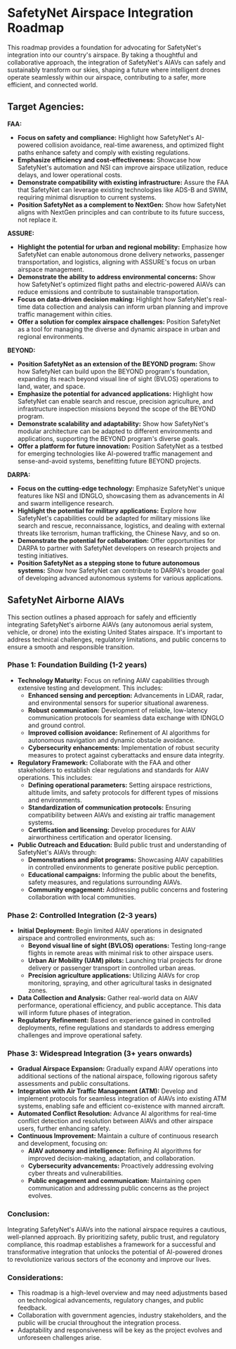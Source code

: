 # SafetyNet Airspace Integration Roadmap


This roadmap provides a foundation for advocating for SafetyNet's integration into our country's airspace. By taking a thoughtful and collaborative approach, the integration of SafetyNet's AIAVs can safely and sustainably transform our skies, shaping a future where intelligent drones operate seamlessly within our airspace, contributing to a safer, more efficient, and connected world.


## Target Agencies:

**FAA:**

-   **Focus on safety and compliance:** Highlight how SafetyNet's AI-powered collision avoidance, real-time awareness, and optimized flight paths enhance safety and comply with existing regulations.
-   **Emphasize efficiency and cost-effectiveness:** Showcase how SafetyNet's automation and NSI can improve airspace utilization, reduce delays, and lower operational costs.
-   **Demonstrate compatibility with existing infrastructure:** Assure the FAA that SafetyNet can leverage existing technologies like ADS-B and SWIM, requiring minimal disruption to current systems.
-   **Position SafetyNet as a complement to NextGen:** Show how SafetyNet aligns with NextGen principles and can contribute to its future success, not replace it.

**ASSURE:**

-   **Highlight the potential for urban and regional mobility:** Emphasize how SafetyNet can enable autonomous drone delivery networks, passenger transportation, and logistics, aligning with ASSURE's focus on urban airspace management.
-   **Demonstrate the ability to address environmental concerns:** Show how SafetyNet's optimized flight paths and electric-powered AIAVs can reduce emissions and contribute to sustainable transportation.
-   **Focus on data-driven decision making:** Highlight how SafetyNet's real-time data collection and analysis can inform urban planning and improve traffic management within cities.
-   **Offer a solution for complex airspace challenges:** Position SafetyNet as a tool for managing the diverse and dynamic airspace in urban and regional environments.

**BEYOND:**

-   **Position SafetyNet as an extension of the BEYOND program:** Show how SafetyNet can build upon the BEYOND program's foundation, expanding its reach beyond visual line of sight (BVLOS) operations to land, water, and space.
-   **Emphasize the potential for advanced applications:** Highlight how SafetyNet can enable search and rescue, precision agriculture, and infrastructure inspection missions beyond the scope of the BEYOND program.
-   **Demonstrate scalability and adaptability:** Show how SafetyNet's modular architecture can be adapted to different environments and applications, supporting the BEYOND program's diverse goals.
-   **Offer a platform for future innovation:** Position SafetyNet as a testbed for emerging technologies like AI-powered traffic management and sense-and-avoid systems, benefitting future BEYOND projects.

**DARPA:**

-   **Focus on the cutting-edge technology:** Emphasize SafetyNet's unique features like NSI and IDNGLO, showcasing them as advancements in AI and swarm intelligence research.
-   **Highlight the potential for military applications:** Explore how SafetyNet's capabilities could be adapted for military missions like search and rescue, reconnaissance, logistics, and dealing with external threats like terrorism, human trafficking, the Chinese Navy, and so on.
-   **Demonstrate the potential for collaboration:** Offer opportunities for DARPA to partner with SafetyNet developers on research projects and testing initiatives.
-   **Position SafetyNet as a stepping stone to future autonomous systems:** Show how SafetyNet can contribute to DARPA's broader goal of developing advanced autonomous systems for various applications.


## SafetyNet Airborne AIAVs

This section outlines a phased approach for safely and efficiently integrating SafetyNet's airborne AIAVs (any autonomous aerial system, vehicle, or drone) into the existing United States airspace. It's important to address technical challenges, regulatory limitations, and public concerns to ensure a smooth and responsible transition.

### **Phase 1: Foundation Building (1-2 years)**

-   **Technology Maturity:** Focus on refining AIAV capabilities through extensive testing and development. This includes:
    -   **Enhanced sensing and perception:** Advancements in LiDAR, radar, and environmental sensors for superior situational awareness.
    -   **Robust communication:** Development of reliable, low-latency communication protocols for seamless data exchange with IDNGLO and ground control.
    -   **Improved collision avoidance:** Refinement of AI algorithms for autonomous navigation and dynamic obstacle avoidance.
    -   **Cybersecurity enhancements:** Implementation of robust security measures to protect against cyberattacks and ensure data integrity.
-   **Regulatory Framework:** Collaborate with the FAA and other stakeholders to establish clear regulations and standards for AIAV operations. This includes:
    -   **Defining operational parameters:** Setting airspace restrictions, altitude limits, and safety protocols for different types of missions and environments.
    -   **Standardization of communication protocols:** Ensuring compatibility between AIAVs and existing air traffic management systems.
    -   **Certification and licensing:** Develop procedures for AIAV airworthiness certification and operator licensing.
-   **Public Outreach and Education:** Build public trust and understanding of SafetyNet's AIAVs through:
    -   **Demonstrations and pilot programs:** Showcasing AIAV capabilities in controlled environments to generate positive public perception.
    -   **Educational campaigns:** Informing the public about the benefits, safety measures, and regulations surrounding AIAVs.
    -   **Community engagement:** Addressing public concerns and fostering collaboration with local communities.

### **Phase 2: Controlled Integration (2-3 years)**

-   **Initial Deployment:** Begin limited AIAV operations in designated airspace and controlled environments, such as:
    -   **Beyond visual line of sight (BVLOS) operations:** Testing long-range flights in remote areas with minimal risk to other airspace users.
    -   **Urban Air Mobility (UAM) pilots:** Launching trial projects for drone delivery or passenger transport in controlled urban areas.
    -   **Precision agriculture applications:** Utilizing AIAVs for crop monitoring, spraying, and other agricultural tasks in designated zones.
-   **Data Collection and Analysis:** Gather real-world data on AIAV performance, operational efficiency, and public acceptance. This data will inform future phases of integration.
-   **Regulatory Refinement:** Based on experience gained in controlled deployments, refine regulations and standards to address emerging challenges and improve operational safety.

### **Phase 3: Widespread Integration (3+ years onwards)**

-   **Gradual Airspace Expansion:** Gradually expand AIAV operations into additional sections of the national airspace, following rigorous safety assessments and public consultations.
-   **Integration with Air Traffic Management (ATM):** Develop and implement protocols for seamless integration of AIAVs into existing ATM systems, enabling safe and efficient co-existence with manned aircraft.
-   **Automated Conflict Resolution:** Advance AI algorithms for real-time conflict detection and resolution between AIAVs and other airspace users, further enhancing safety.
-   **Continuous Improvement:** Maintain a culture of continuous research and development, focusing on:
    -   **AIAV autonomy and intelligence:** Refining AI algorithms for improved decision-making, adaptation, and collaboration.
    -   **Cybersecurity advancements:** Proactively addressing evolving cyber threats and vulnerabilities.
    -   **Public engagement and communication:** Maintaining open communication and addressing public concerns as the project evolves.

### **Conclusion:**

Integrating SafetyNet's AIAVs into the national airspace requires a cautious, well-planned approach. By prioritizing safety, public trust, and regulatory compliance, this roadmap establishes a framework for a successful and transformative integration that unlocks the potential of AI-powered drones to revolutionize various sectors of the economy and improve our lives.

### **Considerations:**

-   This roadmap is a high-level overview and may need adjustments based on technological advancements, regulatory changes, and public feedback.
-   Collaboration with government agencies, industry stakeholders, and the public will be crucial throughout the integration process.
-   Adaptability and responsiveness will be key as the project evolves and unforeseen challenges arise.

